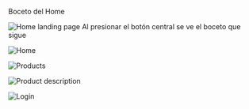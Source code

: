 Boceto del Home

![Home landing page](https://github.com/Ramapascual/Grupo_4_Trabajo_Final/blob/195670eba87bb5126517adc8810b82f47c06c59a/documentos/dise%C3%B1o/imagenes/bocetos/Home%20boceto.png) Al presionar el botón central se ve el boceto que sigue

![Home](https://github.com/Ramapascual/Grupo_4_Trabajo_Final/blob/928b8a37e3c01d3368cc2eccbfbc5c790239f9cd/documentos/dise%C3%B1o/imagenes/bocetos/home.PNG)

![Products](https://github.com/Ramapascual/Grupo_4_Trabajo_Final/blob/928b8a37e3c01d3368cc2eccbfbc5c790239f9cd/documentos/dise%C3%B1o/imagenes/bocetos/products.PNG)

![Product description](https://github.com/Ramapascual/Grupo_4_Trabajo_Final/blob/928b8a37e3c01d3368cc2eccbfbc5c790239f9cd/documentos/dise%C3%B1o/imagenes/bocetos/productDescription.PNG)

![Login](https://github.com/Ramapascual/Grupo_4_Trabajo_Final/blob/928b8a37e3c01d3368cc2eccbfbc5c790239f9cd/documentos/dise%C3%B1o/imagenes/bocetos/Login.png)